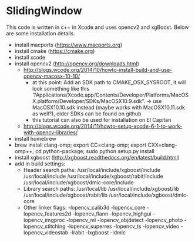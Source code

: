 # SlidingWindow
This code is written in c++ in Xcode and uses opencv2 and xgBoost. Below are some installation details.

- install macports (https://www.macports.org)
- install cmake (https://cmake.org)
- install xcode
- install opencv2 (http://opencv.org/downloads.html)
  - http://blogs.wcode.org/2014/10/howto-install-build-and-use-opencv-macosx-10-10/ 
    - at this point: Add an SDK path to CMAKE_OSX_SYSROOT, it will look something like this “/Applications/Xcode.app/Contents/Developer/Platforms/MacOSX.platform/Developer/SDKs/MacOSX10.9.sdk”. -> use MacOSX10.10.sdk instead (maybe works with MacOSX10.11.sdk as well?), older SDKs can be found on github
    - this tutorial can also be used for installation on El Capitan
  - http://blogs.wcode.org/2014/11/howto-setup-xcode-6-1-to-work-with-opencv-libraries/
- install homebrew
- brew install clang-omp; export CC=clang-omp; export CXX=clang-omp++; cd python-package; sudo python setup.py install
- install xgboost (http://xgboost.readthedocs.org/en/latest/build.html)
- add in build settings:
	- Header search paths: /usr/local/include/xgboost/include /usr/local/include /usr/local/include/xgboost/rabit/include /usr/local/include/xgboost/dmlc-core/include
	- Library search paths: /usr/local/lib /usr/local/include/xgboost/lib /usr/local/include/xgboost/rabit/lib /usr/local/include/xgboost/dmlc-core
	- Other linker flags: -lopencv_calib3d -lopencv_core -lopencv_features2d -lopencv_flann -lopencv_highgui -lopencv_imgproc -lopencv_ml -lopencv_objdetect -lopencv_photo -lopencv_stitching -lopencv_superres -lopencv_ts -lopencv_video -lopencv_videostab -lrabit -lxgboost -ldmlc
